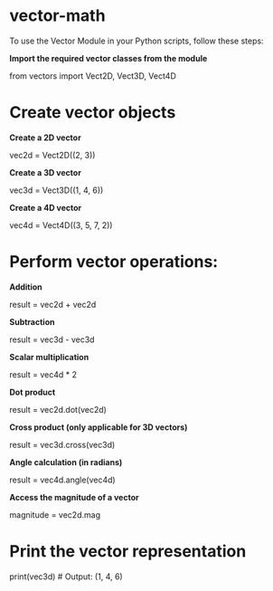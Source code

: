 # vector-math
To use the Vector Module in your Python scripts, follow these steps:

**Import the required vector classes from the module**

from vectors import Vect2D, Vect3D, Vect4D

# Create vector objects

**Create a 2D vector**

vec2d = Vect2D((2, 3))

**Create a 3D vector**

vec3d = Vect3D((1, 4, 6))

**Create a 4D vector**

vec4d = Vect4D((3, 5, 7, 2))

# Perform vector operations:
**Addition**

result = vec2d + vec2d

**Subtraction**

result = vec3d - vec3d

**Scalar multiplication**

result = vec4d * 2

**Dot product**

result = vec2d.dot(vec2d)

**Cross product (only applicable for 3D vectors)**

result = vec3d.cross(vec3d)

**Angle calculation (in radians)**

result = vec4d.angle(vec4d)

**Access the magnitude of a vector**

magnitude = vec2d.mag

# Print the vector representation
print(vec3d)  # Output: (1, 4, 6)

